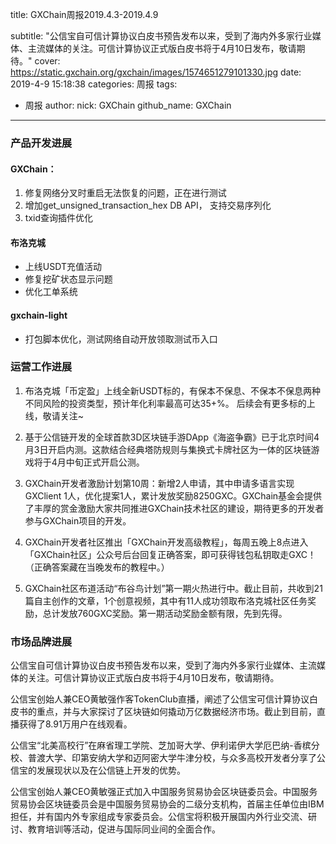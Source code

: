 title: GXChain周报2019.4.3-2019.4.9

subtitle: "公信宝自可信计算协议白皮书预告发布以来，受到了海内外多家行业媒体、主流媒体的关注。可信计算协议正式版白皮书将于4月10日发布，敬请期待。"
cover: https://static.gxchain.org/gxchain/images/1574651279101330.jpg
date: 2019-4-9 15:18:38
categories: 周报
tags:
  - 周报
author:
    nick: GXChain
    github_name: GXChain
---

### 产品开发进展
#### GXChain：
1. 修复网络分叉时重启无法恢复的问题，正在进行测试
2. 增加get_unsigned_transaction_hex DB API， 支持交易序列化
3. txid查询插件优化

#### 布洛克城
- 上线USDT充值活动
- 修复挖矿状态显示问题
- 优化工单系统

#### gxchain-light
- 打包脚本优化，测试网络自动开放领取测试币入口


### 运营工作进展

 
1. 布洛克城「币定盈」上线全新USDT标的，有保本不保息、不保本不保息两种不同风险的投资类型，预计年化利率最高可达35+%。
后续会有更多标的上线，敬请关注~

2. 基于公信链开发的全球首款3D区块链手游DApp《海盗争霸》已于北京时间4月3日开启内测。这款结合经典塔防规则与集换式卡牌社区为一体的区块链游戏将于4月中旬正式开启公测。

3. GXChain开发者激励计划第10周：新增2人申请，其中申请多语言实现GXClient 1人，优化提案1人，累计发放奖励8250GXC。GXChain基金会提供了丰厚的赏金激励大家共同推进GXChain技术社区的建设，期待更多的开发者参与GXChain项目的开发。

4. GXChain开发者社区推出「GXChain开发高级教程」，每周五晚上8点进入「GXChain社区」公众号后台回复正确答案，即可获得钱包私钥取走GXC！（正确答案藏在当晚发布的教程中。）

5. GXChain社区布道活动“布谷鸟计划”第一期火热进行中。截止目前，共收到21篇自主创作的文章，1个创意视频，其中有11人成功领取布洛克城社区任务奖励，总计发放760GXC奖励。第一期活动奖励金额有限，先到先得。



### 市场品牌进展

公信宝自可信计算协议白皮书预告发布以来，受到了海内外多家行业媒体、主流媒体的关注。可信计算协议正式版白皮书将于4月10日发布，敬请期待。

公信宝创始人兼CEO黄敏强作客TokenClub直播，阐述了公信宝可信计算协议白皮书的重点，并与大家探讨了区块链如何撬动万亿数据经济市场。截止到目前，直播获得了8.91万用户在线观看。

公信宝“北美高校行”在麻省理工学院、芝加哥大学、伊利诺伊大学厄巴纳-香槟分校、普渡大学、印第安纳大学和迈阿密大学牛津分校，与众多高校开发者分享了公信宝的发展现状以及在公信链上开发的优势。

公信宝创始人兼CEO黄敏强正式加入中国服务贸易协会区块链委员会。中国服务贸易协会区块链委员会是中国服务贸易协会的二级分支机构，首届主任单位由IBM担任，并有国内外专家组成专家委员会。公信宝将积极开展国内外行业交流、研讨、教育培训等活动，促进与国际同业间的全面合作。
